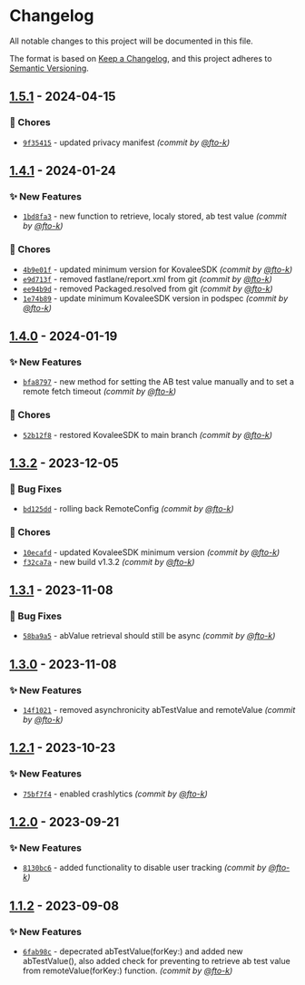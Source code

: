 # Changelog
All notable changes to this project will be documented in this file.

The format is based on [Keep a Changelog](https://keepachangelog.com/en/1.0.0/),
and this project adheres to [Semantic Versioning](https://semver.org/spec/v2.0.0.html).

## [1.5.1] - 2024-04-15
### :wrench: Chores
- [`9f35415`](https://github.com/cotyapps/KovaleeRemoteConfig-iOS/commit/9f354156304a69b8ad697bec1551e5a771e70da9) - updated privacy manifest *(commit by [@fto-k](https://github.com/fto-k))*


## [1.4.1] - 2024-01-24
### :sparkles: New Features
- [`1bd8fa3`](https://github.com/cotyapps/KovaleeRemoteConfig-iOS/commit/1bd8fa311d557e5c10c7298e40383c1e0ae6322a) - new function to retrieve, localy stored, ab test value *(commit by [@fto-k](https://github.com/fto-k))*

### :wrench: Chores
- [`4b9e01f`](https://github.com/cotyapps/KovaleeRemoteConfig-iOS/commit/4b9e01f1d1810c6f715ac5a8d5206c596dd4bd06) - updated minimum version for KovaleeSDK *(commit by [@fto-k](https://github.com/fto-k))*
- [`e9d713f`](https://github.com/cotyapps/KovaleeRemoteConfig-iOS/commit/e9d713fa19a8ef712751e21890e6c87d679d6f0f) - removed fastlane/report.xml from git *(commit by [@fto-k](https://github.com/fto-k))*
- [`ee94b9d`](https://github.com/cotyapps/KovaleeRemoteConfig-iOS/commit/ee94b9de5120b72fdb6dc3f461208a74035a7c18) - removed Packaged.resolved from git *(commit by [@fto-k](https://github.com/fto-k))*
- [`1e74b89`](https://github.com/cotyapps/KovaleeRemoteConfig-iOS/commit/1e74b89d490ec769b612f9db3c9e71c130484c5b) - update minimum KovaleeSDK version in podspec *(commit by [@fto-k](https://github.com/fto-k))*


## [1.4.0] - 2024-01-19
### :sparkles: New Features
- [`bfa8797`](https://github.com/cotyapps/KovaleeRemoteConfig-iOS/commit/bfa8797d4d641f11c0caa0a41bfd97bef62e1dbf) - new method for setting the AB test value manually and to set a remote fetch timeout *(commit by [@fto-k](https://github.com/fto-k))*

### :wrench: Chores
- [`52b12f8`](https://github.com/cotyapps/KovaleeRemoteConfig-iOS/commit/52b12f80002421fdd78b0455c0b269cf655d9b3d) - restored KovaleeSDK to main branch *(commit by [@fto-k](https://github.com/fto-k))*


## [1.3.2] - 2023-12-05
### :bug: Bug Fixes
- [`bd125dd`](https://github.com/cotyapps/KovaleeRemoteConfig-iOS/commit/bd125dd841abc54d2c014527b1bb97f609d1c237) - rolling back RemoteConfig *(commit by [@fto-k](https://github.com/fto-k))*

### :wrench: Chores
- [`10ecafd`](https://github.com/cotyapps/KovaleeRemoteConfig-iOS/commit/10ecafd712bc9bd01ac7dd9ab79bf28698c0eb09) - updated KovaleeSDK minimum version *(commit by [@fto-k](https://github.com/fto-k))*
- [`f32ca7a`](https://github.com/cotyapps/KovaleeRemoteConfig-iOS/commit/f32ca7ad75e8abdfcb29f552c78d2404bbb25dc3) - new build v1.3.2 *(commit by [@fto-k](https://github.com/fto-k))*


## [1.3.1] - 2023-11-08
### :bug: Bug Fixes
- [`58ba9a5`](https://github.com/cotyapps/KovaleeRemoteConfig-iOS/commit/58ba9a559e471ac8b8428599f7885b82b7460000) - abValue retrieval should still be async *(commit by [@fto-k](https://github.com/fto-k))*


## [1.3.0] - 2023-11-08
### :sparkles: New Features
- [`14f1021`](https://github.com/cotyapps/KovaleeRemoteConfig-iOS/commit/14f1021e011f6598a33ba0348f3d8fe2365a7d2e) - removed asynchronicity abTestValue and remoteValue *(commit by [@fto-k](https://github.com/fto-k))*


## [1.2.1] - 2023-10-23
### :sparkles: New Features
- [`75bf7f4`](https://github.com/cotyapps/KovaleeRemoteConfig-iOS/commit/75bf7f4fe9ce0a85d0c3f54b8c5610b03fc2a90b) - enabled crashlytics *(commit by [@fto-k](https://github.com/fto-k))*


## [1.2.0] - 2023-09-21
### :sparkles: New Features
- [`8130bc6`](https://github.com/cotyapps/KovaleeRemoteConfig-iOS/commit/8130bc610d75f5b9ad2402461ed29c3a62f76a04) - added functionality to disable user tracking *(commit by [@fto-k](https://github.com/fto-k))*


## [1.1.2] - 2023-09-08
### :sparkles: New Features
- [`6fab98c`](https://github.com/cotyapps/KovaleeRemoteConfig-iOS/commit/6fab98c935c70dd5134e32865a3e424213468807) - depecrated abTestValue(forKey:) and added new abTestValue(), also added check for preventing to retrieve ab test value from remoteValue(forKey:) function. *(commit by [@fto-k](https://github.com/fto-k))*


[1.1.2]: https://github.com/cotyapps/KovaleeRemoteConfig-iOS/compare/1.1.1...1.1.2
[1.2.0]: https://github.com/cotyapps/KovaleeRemoteConfig-iOS/compare/1.1.2...1.2.0
[1.2.1]: https://github.com/cotyapps/KovaleeRemoteConfig-iOS/compare/1.2.0...1.2.1
[1.3.0]: https://github.com/cotyapps/KovaleeRemoteConfig-iOS/compare/1.2.1...1.3.0
[1.3.1]: https://github.com/cotyapps/KovaleeRemoteConfig-iOS/compare/1.3.0...1.3.1
[1.3.2]: https://github.com/cotyapps/KovaleeRemoteConfig-iOS/compare/1.3.1...1.3.2
[1.4.0]: https://github.com/cotyapps/KovaleeRemoteConfig-iOS/compare/1.3.2...1.4.0
[1.4.1]: https://github.com/cotyapps/KovaleeRemoteConfig-iOS/compare/1.4.0...1.4.1
[1.5.1]: https://github.com/cotyapps/KovaleeRemoteConfig-iOS/compare/1.5.0...1.5.1